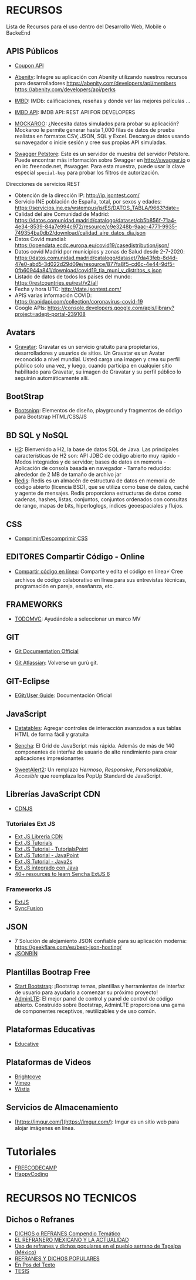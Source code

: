 # RECURSOS
Lista de Recursos para el uso dentro del Desarrollo Web, Mobile o BackeEnd

## APIS Públicos
* [Coupon API](https://linkmydeals.com/api-documentation/?gclid=Cj0KCQiA0fr_BRDaARIsAABw4Eu_XKKXNLh1rI99YhAh96ncOqylVN6y3-h3z_jBIFioH4A_4tKmALMaAs4gEALw_wcB)
* [Abenity](https://abenity.com/developers/api): Integre su aplicación con Abenity utilizando nuestros recursos para desarrolladores
https://abenity.com/developers/api/members
https://abenity.com/developers/api/perks

* [IMBD](https://www.imdb.com/): IMDb: calificaciones, reseñas y dónde ver las mejores películas ...
* [IMBD API](https://rapidapi.com/blog/lp/imdb-api/?utm_source=google&utm_medium=cpc&utm_campaign=Alpha&utm_term=imdb%20api_e&gclid=Cj0KCQiA0MD_BRCTARIsADXoopYkz5EkRldpbC7MxUL0kdd9vLfx59FMGm_Io7lbwyVozQ58Ijjy2osaAuWMEALw_wcB): IMDB API: REST API FOR DEVELOPERS
* [MOCKAROO](https://www.mockaroo.com/): ¿Necesita datos simulados para probar su aplicación? Mockaroo le permite generar hasta 1,000 filas de datos de prueba realistas en formatos CSV, JSON, SQL y Excel. Descargue datos usando su navegador o inicie sesión y cree sus propias API simuladas.

* [Swagger Petstore](https://petstore.swagger.io/): Este es un servidor de muestra del servidor Petstore. Puede encontrar más información sobre Swagger en http://swagger.io o en irc.freenode.net, #swagger. Para esta muestra, puede usar la clave especial `special-key` para probar los filtros de autorización. 

Direcciones de servicios REST

* Obtención de la dirección IP: http://ip.jsontest.com/
* Servicio INE población de España, total, por sexos y edades: https://servicios.ine.es/wstempus/js/ES/DATOS_TABLA/9663?date=
* Calidad del aire Comunidad de Madrid:
https://datos.comunidad.madrid/catalogo/dataset/cb5b856f-71a4-4e34-8539-84a7e994c972/resource/c9e3248b-9aac-4771-9935-749354ba0db2/download/calidad_aire_datos_dia.json
* Datos Covid mundial:
https://opendata.ecdc.europa.eu/covid19/casedistribution/json/
* Datos covid Madrid por municipios y zonas de Salud desde 2-7-2020:
https://datos.comunidad.madrid/catalogo/dataset/7da43feb-8d4d-47e0-abd5-3d022d29d09e/resource/877fa8f5-cd6c-4e44-9df5-0fb60944a841/download/covid19_tia_muni_y_distritos_s.json
* Listado de datos de todos los paises del mundo:
https://restcountries.eu/rest/v2/all
* Fecha y hora UTC:
http://date.jsontest.com/
* APIS varias información COVID:
https://rapidapi.com/collection/coronavirus-covid-19
* Google APIs:
https://console.developers.google.com/apis/library?project=adept-portal-239108

## Avatars

* [Gravatar](https://es.gravatar.com/): Gravatar es un servicio gratuito para propietarios, desarrolladores y usuarios de sitios. Un Gravatar es un Avatar reconocido a nivel mundial. Usted carga una imagen y crea su perfil público solo una vez, y luego, cuando participa en cualquier sitio habilitado para Gravatar, su imagen de Gravatar y su perfil público lo seguirán automáticamente allí.


## BootStrap

* [Bootsnipp](https://bootsnipp.com/): Elementos de diseño, playground y fragmentos de código para Bootstrap HTML/CSS/JS 


## BD SQL y NoSQL

* [H2](https://www.h2database.com/html/main.html): Bienvenido a H2, la base de datos SQL de Java. Las principales características de H2 son: API JDBC de código abierto muy rápido - Modos integrados y de servidor; bases de datos en memoria -
Aplicación de consola basada en navegador - Tamaño reducido: alrededor de 2 MB de tamaño de archivo jar 
* [Redis](https://redis.io/): Redis es un almacén de estructura de datos en memoria de código abierto (licencia BSD), que se utiliza como base de datos, caché y agente de mensajes. Redis proporciona estructuras de datos como cadenas, hashes, listas, conjuntos, conjuntos ordenados con consultas de rango, mapas de bits, hiperloglogs, índices geoespaciales y flujos. 

## CSS

* [Comprimir/Descomprimir CSS](https://herramientas-online.com/comprimir-descomprimir-css.html)

## EDITORES Compartir Código - Online 

* [Compartir código en línea](https://codefile.io/): Comparte y edita el código en línea⚡️
Cree archivos de código colaborativo en línea para sus entrevistas técnicas, programación en pareja, enseñanza, etc.

## FRAMEWORKS

* [TODOMVC](https://todomvc.com/): Ayudándole a seleccionar un marco MV

## GIT

* [Git Documentation Official](https://git-scm.com/doc)

* [Git Atlassian](https://www.atlassian.com/git/tutorials): Volverse
un gurú git.

## GIT-Eclipse

* [EGit/User Guide](https://wiki.eclipse.org/EGit/User_Guide): Documentación Oficial

## JavaScript

* [Datatables](https://datatables.net/): Agregar controles de interacción avanzados
a sus tablas HTML de forma fácil y gratuita 

* [Sencha](https://www.sencha.com/): El Grid de JavaScript más rápida. Además de más de 140 componentes de interfaz de usuario de alto rendimiento para crear aplicaciones impresionantes

* [SweetAlert2](https://sweetalert2.github.io/): Un remplazo *Hermoso*, *Responsive*, *Personalizable*, *Accesible* que reemplaza los PopUp Standard de JavaScript.

## Librerías JavaScript CDN

* [CDNJS](https://cdnjs.com/)

### Tutoriales Ext JS

* [Ext JS Libreria CDN](https://cdnjs.com/libraries/extjs)
* [Ext JS Tutorials](https://www.extjs-tutorial.com/)
* [Ext JS Tutorial - TutorialsPoint](https://www.tutorialspoint.com/extjs/)
* [Ext JS Tutorial - JavaPoint](https://www.javatpoint.com/ext-js)
* [Ext JS Tutorial - Java2s](http://www.java2s.com/Code/JavaScript/Ext-JS/CatalogExt-JS.htm)
* [Ext JS integrado con Java](https://www.mentoringit.com.mx/tutoriales/java-intermedio/116/llenar-datos-en-un-grid-utilizando-ext-js-en-java.html)
* [40+ resources to learn Sencha ExtJS 6](http://loiane.com/2015/08/40-resources-to-learn-sencha-extjs-6)


### Frameworks JS

* [ExtJS](https://www.sencha.com/products/extjs/)
* [SyncFusion](https://www.syncfusion.com/)

## JSON

* 7 Solución de alojamiento JSON confiable para su aplicación moderna: https://geekflare.com/es/best-json-hosting/
* [JSONBIN](https://jsonbin.io/)

## Plantillas Bootrap Free

* [Start Bootstrap](https://startbootstrap.com/): ¡Bootstrap temas, plantillas y herramientas de interfaz de usuario para ayudarlo a comenzar su próximo proyecto!
* [AdminLTE](https://adminlte.io/): El mejor panel de control y panel de control de código abierto. Construido sobre Bootstrap, AdminLTE proporciona una gama de componentes receptivos, reutilizables y de uso común.

## Plataformas Educativas

* [Educative](https://www.educative.io/)

## Plataformas de Videos

* [Brightcove](https://www.brightcove.com/es/)
* [Vimeo](https://vimeo.com/es)
* [Wistia](https://wistia.com/)

## Servicios de Almacenamiento

* [https://imgur.com/](https://imgur.com/): Imgur es un sitio web para alojar imágenes en línea.

# Tutoriales

* [FREECODECAMP](https://www.freecodecamp.org/)
* [HappyCoding](https://happycoding.io/)

# RECURSOS NO TECNICOS

## Dichos o Refranes

* [DICHOS o REFRANES Compendio Temático](http://scifunam.fisica.unam.mx/mir/copit/CD0006ES/CD0006ES.pdf)
* [EL REFRANERO MEXICANO Y LA ACTUALIDAD](https://cvc.cervantes.es/ensenanza/biblioteca_ele/aepe/pdf/congreso_47/congreso_47_26.pdf)
* [Uso de refranes y dichos populares en el pueblo serrano de Tapalpa (México)](https://cvc.cervantes.es/lengua/paremia/pdf/015/011_perez.pdf)
* [REFRANES Y DICHOS POPULARES](https://www.folkloretradiciones.com.ar/literatura/Refranes%20y%20dichos%20populares.pdf)
* [En Pos del Texto](https://www.researchgate.net/profile/Evangelina-Tapia/publication/325857580_Los_dichos_y_refranes_como_estrategia_para_el_estudio_de_la_corrupcioncompressed/links/5b2959080f7e9b1d0035ea93/Los-dichos-y-refranes-como-estrategia-para-el-estudio-de-la-corrupcioncompressed.pdf)
* [TESIS](http://bdigital.dgse.uaa.mx:8080/xmlui/bitstream/handle/11317/861/350661.pdf?sequence=1&isAllowed=y)
